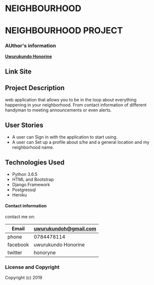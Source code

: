# NEIGHBOURHOOD

# NEIGHBOURHOOD PROJECT

### AUthor's information
   

  **[Uwurukundo Honorine](https://github.com/honorine1)**


## Link  Site 




## Project Description
 web application that allows you to be in the loop about everything happening in your neighborhood. From contact information of different handyman to meeting announcements or even alerts.
## User Stories
* A user can Sign in with the application to start using.
* A user can Set up a profile about s/he and a general location and my neighborhood name.
<!-- * Find a list of different businesses in my neighborhood.
* Find Contact Information for the health department and Police authorities near my neighborhood.
* Create Posts that will be visible to everyone in my neighborhood.
* Change My neighborhood when I decide to move out.
* Only view details of a single neighborhood. -->
## Technologies Used
  * Python 3.6.5
  * HTML and Bootstrap
  * Django Framework
  * Postgressql
  * Heroku


#### Contact information

contact me on:


|Email               | uwurukundoh@gmail.com |
|--------------------|-----------------------|
| phone              |0784478114             |
|facebook            |uwurukundo Honorine    |
|twitter             |honoryne               |  
      


### License and Copyright

Copyright (c) 2019
